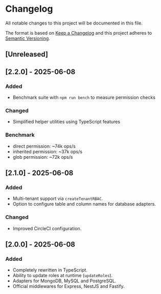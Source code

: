 # Changelog

All notable changes to this project will be documented in this file.

The format is based on [Keep a Changelog](https://keepachangelog.com/en/1.1.0/) and this project adheres to [Semantic Versioning](https://semver.org/spec/v2.0.0.html).

## [Unreleased]

## [2.2.0] - 2025-06-08
### Added
- Benchmark suite with `npm run bench` to measure permission checks

### Changed
- Simplified helper utilities using TypeScript features

### Benchmark
- direct permission: ~74k ops/s
- inherited permission: ~37k ops/s
- glob permission: ~72k ops/s

## [2.1.0] - 2025-06-08
### Added
- Multi-tenant support via `createTenantRBAC`.
- Option to configure table and column names for database adapters.

### Changed
- Improved CircleCI configuration.

## [2.0.0] - 2025-06-08
### Added
- Completely rewritten in TypeScript.
- Ability to update roles at runtime (`updateRoles`).
- Adapters for MongoDB, MySQL and PostgreSQL.
- Official middlewares for Express, NestJS and Fastify.
